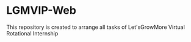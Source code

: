 # LGMVIP-Web
This repository is created to arrange all tasks of Let'sGrowMore Virtual Rotational Internship
